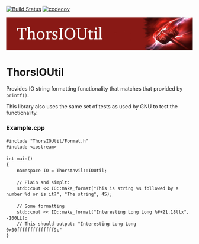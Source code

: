 [![Build Status](https://travis-ci.org/Loki-Astari/ThorsIOUtil.svg?branch=master)](https://travis-ci.org/Loki-Astari/ThorsIOUtil)
[![codecov](https://codecov.io/gh/Loki-Astari/ThorsIOUtil/branch/master/graph/badge.svg)](https://codecov.io/gh/Loki-Astari/ThorsIOUtil)

![ThorStream](img/IOUtil.jpg)

# ThorsIOUtil
Provides IO string formatting functionality that matches that provided by `printf()`.

This library also uses the same set of tests as used by GNU to test the functionality.


### Example.cpp
````
#include "ThorsIOUtil/Format.h"
#include <iostream>

int main()
{
    namespace IO = ThorsAnvil::IOUtil;

    // Plain and simplt:
    std::cout << IO::make_format("This is string %s followed by a number %d or is it?", "The string", 45);
    
    // Some formatting
    std::cout << IO::make_format("Interesting Long Long %#+21.18llx", -100LL);
    // This should output: "Interesting Long Long  0x00ffffffffffffff9c"
}
````
